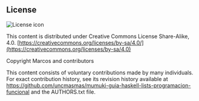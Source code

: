 ## License
![License icon](https://licensebuttons.net/l/by-sa/3.0/88x31.png)

This content is distributed under Creative Commons License Share-Alike, 4.0. [https://creativecommons.org/licenses/by-sa/4.0/](https://creativecommons.org/licenses/by-sa/4.0)

Copyright Marcos and contributors

This content consists of voluntary contributions made by many
individuals. For exact contribution history, see its revision history
available at https://github.com/uncmasmas/mumuki-guia-haskell-lists-programacion-funcional and the AUTHORS.txt file.

